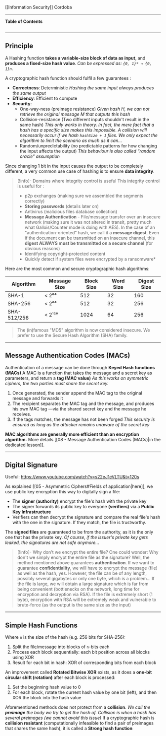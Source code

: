 [[Information Security]]
Cordoba
****
**Table of Contents**
```table-of-contents
```

****
## Principle

A Hashing function **takes a variable-size block of data as input**, and **produces a fixed-size hash value**.
	*Can be expressed as: `{0, 1}* → {0, 1}n`.*

A cryptographic hash function should fulfil a few guarantees :
- **Correctness**: Deterministic
	*Hashing the same input always produces the same output*
- **Efficiency**: Efficient to compute
- **Security**: 
	- One-way-ness (preimage resistance)
		*Given hash H, we can not retrieve the original message M that outputs this hash*
	- Collision-resistance (Two different inputs shouldn't result in the same hash)
		*This only works in theory. In fact, the mere fact that a hash has a specific size makes this impossible. A collision will necessarily occur if we hash `hashSize + 1` files. We only expect the algorithm to limit the scenario as much as it can...*
	- Random/unpredictability (no predictable patterns for how changing the input affects the output)
		*This behaviour is also called “random oracle” assumption*

Since changing 1 bit in the input causes the output to be completely different, a very common use case of hashing is to ensure **data integrity**.

> [!info]- Domains where integrity control is useful
> This integrity control is useful for :
> 	- p2p exchanges (making sure we assembled the segments correctly)
> 	- **Storing passwords** (details later on)
> 	- Antivirus (malicious files database collection)
> 	- **Message Authentication** - File/message transfer over an insecure network (making sure it was not altered in transit, pretty much what Gallois/Counter mode is doing with AES). In the case of an "authentication-oriented" hash, we call it a **message digest**. Even if the document can be transmitted on an insecure channel, this **digest ALWAYS must be transmitted on a secure channel** (for obvious reasons)
> 	- Identifying copyright-protected content
> 	- Quickly detect if system files were encrypted by a ransomware*

Here are the most common and secure cryptographic hash algorithms:

| Algorithm   | Message Size | Block Size | Word Size | Digest Size |
| ----------- | ------------ | ---------- | --------- | ----------- |
| SHA-1       | < 2⁶⁴        | 512        | 32        | 160         |
| SHA-256     | < 2⁶⁴        | 512        | 32        | 256         |
| SHA-512/256 | < 2¹²⁸       | 1024       | 64        | 256         |
> The (in)famous "MD5" algorithm is now considered insecure. We prefer to use the Secure Hash Algorithm (SHA) family.


****
## Message Authentication Codes (MACs)

Authentication of a message can be done through **Keyed Hash functions (MACs)**
A MAC is a function that takes the message and a secret key as parameters, and return a **tag (MAC value)**
	*As this works on symmetric ciphers, the two parties must share the secret key.*

1. Once generated, the sender append the MAC tag to the original message and forwards it
2. The recipient separates the MAC tag and the message, and produces his own MAC tag —via the shared secret key and the message he receives.
3. If the tags matches, the message has not been forged
	*This security is ensured as long as the attacker remains unaware of the secret key*

**MAC algorithms are generally more efficient than an encryption algorithm.** More details [[08 - Message Authentication Codes (MACs)|in the dedicated lesson]].


****
## Digital Signature
Useful: https://www.youtube.com/watch?v=s22eJ1eVLTU&t=120s

As explained [[05 - Asymmetric Ciphers#Fields of application|here]], we use public key encryption this way to digitally sign a file:
- The **signer (authority)** encrypt the file's hash with the private key
- The signer forwards its public key to everyone **(verifiers)** via a **Public Key Infrastructure**
- Verifiers can then decrypt the signature and compare the real file's hash with the one in the signature. If they match, the file is trustworthy.

The **signed files** are guaranteed to be from the authority, as it is the only one that has the private key.
	*Of course, if the issuer's private key gets leaked, the signatures are not safe anymore...*

> [!info]- Why don't we encrypt the entire file?
> One could wonder: Why don't we simply encrypt the entire file as the signature?
> Well, the method mentioned above guarantees **authentication**. If we want to guarantee **confidentiality**, we will have to encrypt the message (file) as well as the hash, yes. However, the file can be of any length, possibly several gigabytes or only one byte, which is a problem...
>   If the file is large, we will obtain a large signature which is far from being convenient (bottlenecks on the network, long time for encryption and decryption via RSA). 
>   If the file is extremely short (1 byte), encryption with RSA will be extremely weak and vulnerable to brute-force (as the output is the same size as the input)


****
## Simple Hash Functions

Where `n` is the size of the hash (e.g. 256 bits for SHA-256):
1. Split the file/message into blocks of `n`-bits each
2. Process each block sequentially: each bit position across all blocks using XOR
3. Result for each bit in hash: XOR of corresponding bits from each block


An improvement called **Rotated Bitwise XOR** exists, as it does a **one-bit circular shift (rotation)** after each block is processed:
1. Set the beginning hash value to 0
2. For each block, rotate the current hash value by one bit (left), and then XOR the block into the hash value

Aforementioned methods does not protect from a **collision**.
	*We call the **preimage** the body we try to get the hash of. Collision is when a hash has several preimages (we cannot avoid this issue)*
If a cryptographic hash is **collision resistant** (computationally infeasible to find a pair of preimages that shares the same hash), it is called a **Strong hash function**
